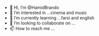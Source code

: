 - 👋 Hi, I’m @HamidBrando
- 👀 I’m interested in ...cinema and music
- 🌱 I’m currently learning ...farsi and english
- 💞️ I’m looking to collaborate on ...
- 📫 How to reach me ...

<!---
HamidBrando/HamidBrando is a ✨ special ✨ repository because its `README.md` (this file) appears on your GitHub profile.
You can click the Preview link to take a look at your changes.
--->
